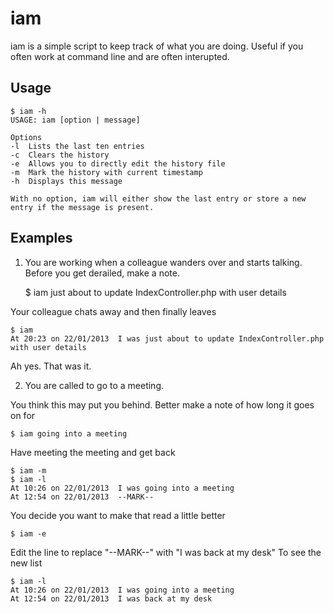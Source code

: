 iam
===
iam is a simple script to keep track of what you are doing.
Useful if you often work at command line and are often interupted.

Usage
-----

    $ iam -h 
    USAGE: iam [option | message]
    
    Options
    -l  Lists the last ten entries
    -c  Clears the history
    -e  Allows you to directly edit the history file
    -m  Mark the history with current timestamp
    -h  Displays this message

    With no option, iam will either show the last entry or store a new entry if the message is present.

Examples
--------

1. You are working when a colleague wanders over and starts talking. Before you get derailed, make a note.

    $ iam just about to update IndexController.php with user details

Your colleague chats away and then finally leaves

    $ iam
    At 20:23 on 22/01/2013  I was just about to update IndexController.php with user details

Ah yes. That was it.

2. You are called to go to a meeting.

You think this may put you behind. Better make a note of how long it goes on for

    $ iam going into a meeting

Have meeting the meeting and get back

    $ iam -m
    $ iam -l
    At 10:26 on 22/01/2013  I was going into a meeting
    At 12:54 on 22/01/2013  --MARK--

You decide you want to make that read a little better

    $ iam -e

Edit the line to replace "--MARK--" with "I was back at my desk"
To see the new list

    $ iam -l
    At 10:26 on 22/01/2013  I was going into a meeting
    At 12:54 on 22/01/2013  I was back at my desk
